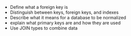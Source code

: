 
- Define what a foreign key is
- Distinguish between keys, foreign keys, and indexes
- Describe what it means for a database to be normalized
- explain what primary keys are and how they are used
- Use JOIN types to combine data
